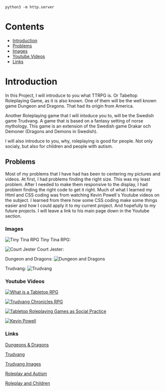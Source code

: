 `python3 -m http.server`
 # Contents 
 
 - [Introduction](#Introduction)
 - [Problems](#Problems)
 - [Images](#Images)
 - [Youtube Videos](#Youtube-Videos)
 - [Links](#Links)

# Introduction

In this Project, I will introduce to you what TTRPG is. Or Tabeltop Roleplaying Game, as it is also known.
One of them will be the well known game Dungeon and Dragons. That had its origin from America.

Another Roleplaying game that I will intoduce you to, will be the Swedish game Trudvang. 
A game that is based on a fantasy setting of norse mythology.
This game is an extension of the Swedish game Drakar och Demoner (Dragons and Demons in Swedish).

I will also introduce to you, why, roleplaying is good for people. Not only socialy, but also for children and people with autism.


## Problems 

Most of my problems that I have had has been to centering my pictures and videos.
At first, I had problems finding the right size. This was my least problem.
After I needed to make them responsive to the display, I had problem finding the right code to get it right.
Much of what I learned my Html and CSS coding was from watching Kevin Powell´s Youtube videos on the subject.
I learned from there how some CSS coding make some things easier and how I could apply it to my current project.
And hopefully to my future projects.
I will leave a link to his main page down in the Youtube section.


### Images

![Tiny Tina RPG](https://i.giphy.com/media/xVtHNOP8P0RX3zkFix/giphy.webp)
Tiny Tina RPG:


![Court Jester](https://i.pinimg.com/originals/36/99/00/36990036e587d6471b0d49a1c47317bc.gif)
Court Jester: 


Dungeon and Dragons:
![Dungeon and Dragons](https://m.media-amazon.com/images/M/MV5BOWM0MjNkMjEtY2IyNi00ODdmLTk0ODctNjY3YTQzN2Y3N2ZiXkEyXkFqcGdeQXVyNTAyODkwOQ@@._V1_FMjpg_UX1000_.jpg)


Trudvang:
![Trudvang](https://perkan-arts.com/____impro/1/images/dod/liten_kvalerkorp.jpg?etag=%22bc9f2-55e7e0af%22&sourceContentType=image%2Fjpeg&quality=85)



### Youtube Videos

[![What is a Tabletop RPG](http://img.youtube.com/vi/BkX_rOqXSas/0.jpg)](http://www.youtube.com/watch?v=BkX_rOqXSas)

[![Trudvang Chronicles RPG](http://img.youtube.com/vi/n3V0oahXj94/0.jpg)](http://www.youtube.com/watch?v=n3V0oahXj94)

[![Tabletop Roleplaying Games as Social Practice](http://img.youtube.com/vi/QJwsWsTa1hI/0.jpg)](http://www.youtube.com/watch?v=QJwsWsTa1hI)

[![Kevin Powell](http://img.youtube.com/vi/LGQuIIv2RVA&list=PL4-IK0AVhVjM0xE0K2uZRvsM7LkIhsPT-/0.jpg)](http://www.youtube.com/watch?v=LGQuIIv2RVA&list=PL4-IK0AVhVjM0xE0K2uZRvsM7LkIhsPT-)


### Links

[Dungeons & Dragons](https://en.wikipedia.org/wiki/Dungeons_%26_Dragons)

[Trudvang](https://drakarochdemonertrudvang.fandom.com/wiki/Trudvang)

[Trudvang Images](https://perkan-arts.com/portfolio/trudvang)

[Roleplay and Autism](https://www.linkedin.com/pulse/how-role-playing-games-help-neurodiverse-autism-hawke-robinson/)

[Roleplay and Children](https://www.pbcexpo.com.au/blog/reasons-why-role-playing-is-important-for-your-child)

